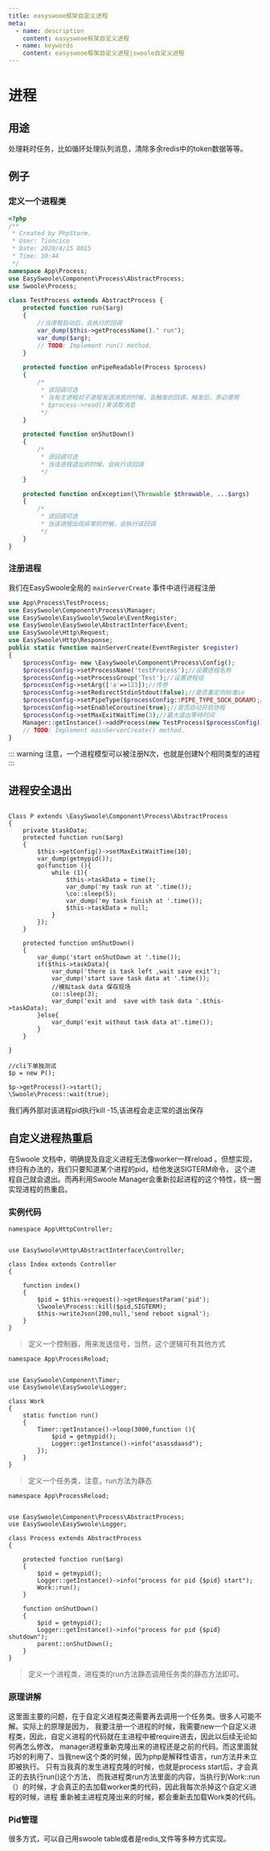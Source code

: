 ```yaml
---
title: easyswooe框架自定义进程
meta:
  - name: description
    content: easyswooe框架自定义进程
  - name: keywords
    content: easyswooe框架自定义进程|swoole自定义进程
---
```



# 进程

## 用途
处理耗时任务，比如循环处理队列消息，清除多余redis中的token数据等等。

## 例子

### 定义一个进程类
```php
<?php
/**
 * Created by PhpStorm.
 * User: Tioncico
 * Date: 2020/4/15 0015
 * Time: 10:44
 */
namespace App\Process;
use EasySwoole\Component\Process\AbstractProcess;
use Swoole\Process;

class TestProcess extends AbstractProcess {
    protected function run($arg)
    {
        //当进程启动后，会执行的回调
        var_dump($this->getProcessName()." run");
        var_dump($arg);
        // TODO: Implement run() method.
    }

    protected function onPipeReadable(Process $process)
    {
        /*
         * 该回调可选
         * 当有主进程对子进程发送消息的时候，会触发的回调，触发后，务必使用
         * $process->read()来读取消息
         */
    }

    protected function onShutDown()
    {
        /*
         * 该回调可选
         * 当该进程退出的时候，会执行该回调
         */
    }

    protected function onException(\Throwable $throwable, ...$args)
    {
        /*
         * 该回调可选
         * 当该进程出现异常的时候，会执行该回调
         */
    }
}

```


### 注册进程

我们在EasySwoole全局的 `mainServerCreate` 事件中进行进程注册
```php
use App\Process\TestProcess;
use EasySwoole\Component\Process\Manager;
use EasySwoole\EasySwoole\Swoole\EventRegister;
use EasySwoole\EasySwoole\AbstractInterface\Event;
use EasySwoole\Http\Request;
use EasySwoole\Http\Response;
public static function mainServerCreate(EventRegister $register)
{
    $processConfig= new \EasySwoole\Component\Process\Config();
    $processConfig->setProcessName('testProcess');//设置进程名称
    $processConfig->setProcessGroup('Test');//设置进程组
    $processConfig->setArg(['a'=>123]);//传参
    $processConfig->setRedirectStdinStdout(false);//是否重定向标准io
    $processConfig->setPipeType($processConfig::PIPE_TYPE_SOCK_DGRAM);//设置管道类型
    $processConfig->setEnableCoroutine(true);//是否自动开启协程
    $processConfig->setMaxExitWaitTime(3);//最大退出等待时间
    Manager::getInstance()->addProcess(new TestProcess($processConfig));
    // TODO: Implement mainServerCreate() method.
}

```


::: warning 
注意，一个进程模型可以被注册N次，也就是创建N个相同类型的进程
:::


## 进程安全退出
```

Class P extends \EasySwoole\Component\Process\AbstractProcess
{
    private $taskData;
    protected function run($arg)
    {
        $this->getConfig()->setMaxExitWaitTime(10);
        var_dump(getmypid());
        go(function (){
            while (1){
                $this->taskData = time();
                var_dump('my task run at '.time());
                \co::sleep(5);
                var_dump('my task finish at '.time());
                $this->taskData = null;
            }
        });
    }

    protected function onShutDown()
    {
        var_dump('start onShutDown at '.time());
        if($this->taskData){
            var_dump('there is task left ,wait save exit');
            var_dump('start save task data at '.time());
            //模拟task data 保存现场
            co::sleep(3);
            var_dump('exit and  save with task data '.$this->taskData);
        }else{
            var_dump('exit without task data at'.time());
        }
    }

}

//cli下单独测试
$p = new P();

$p->getProcess()->start();
\Swoole\Process::wait(true);
```
我们再外部对该进程pid执行kill -15,该进程会走正常的退出保存 

## 自定义进程热重启
在Swoole 文档中，明确提及自定义进程无法像worker一样reload 。但想实现，终归有办法的，我们只要知道某个进程的pid，给他发送SIGTERM命令，
这个进程自己就会退出。而再利用Swoole Manager会重新拉起进程的这个特性，绕一圈实现进程的热重启。

### 实例代码
```
namespace App\HttpController;


use EasySwoole\Http\AbstractInterface\Controller;

class Index extends Controller
{

    function index()
    {
        $pid = $this->request()->getRequestParam('pid');
        \Swoole\Process::kill($pid,SIGTERM);
        $this->writeJson(200,null,'send reboot signal');
    }
}
```
> 定义一个控制器，用来发送信号，当然，这个逻辑可有其他方式


```
namespace App\ProcessReload;


use EasySwoole\Component\Timer;
use EasySwoole\EasySwoole\Logger;

class Work
{
    static function run()
    {
        Timer::getInstance()->loop(3000,function (){
            $pid = getmypid();
            Logger::getInstance()->info("asassdaasd");
        });
    }
}
```

> 定义一个任务类，注意，run方法为静态

```
namespace App\ProcessReload;


use EasySwoole\Component\Process\AbstractProcess;
use EasySwoole\EasySwoole\Logger;

class Process extends AbstractProcess
{

    protected function run($arg)
    {
        $pid = getmypid();
        Logger::getInstance()->info("process for pid {$pid} start");
        Work::run();
    }

    function onShutDown()
    {
        $pid = getmypid();
        Logger::getInstance()->info("process for pid {$pid} shutdown");
        parent::onShutDown();
    }
}
```

> 定义一个进程类，进程类的run方法静态调用任务类的静态方法即可。

### 原理讲解

这里面主要的问题，在于自定义进程类还需要再去调用一个任务类。很多人可能不解。实际上的原理是因为，
我要注册一个进程的时候，我需要new一个自定义进程类，因此，自定义进程的代码就在主进程中被require进去，因此以后续无论如何再怎么修改，
manager进程重新克隆出来的进程还是之前的代码。而这里面就巧妙的利用了、当我new这个类的时候，因为php是解释性语言，run方法并未立即被执行。
只有当我真的发生进程克隆的时候，也就是process start后，才会真正的去执行run()这个方法，
而我进程类run方法里面的内容，当执行到Work::run（）的时候，才会真正的去加载worker类的代码，因此我每次杀掉这个自定义进程的时候，进程
重新被主进程克隆出来的时候，都会重新去加载Work类的代码。

### Pid管理

很多方式，可以自己用swoole table或者是redis,文件等多种方式实现。
